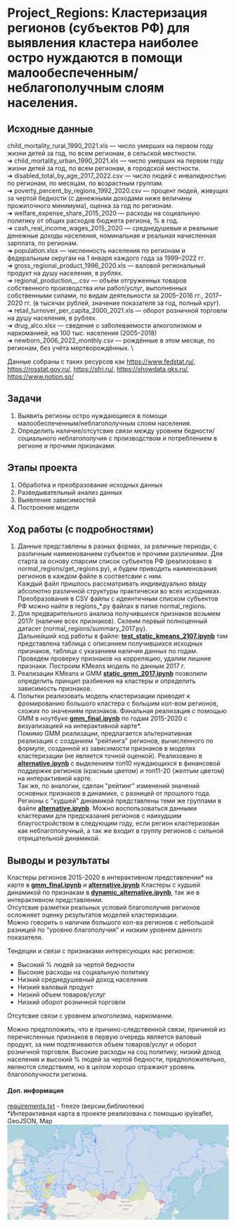 # Project_Regions: Кластеризация регионов (субъектов РФ) для выявления кластера наиболее остро нуждаются в помощи малообеспеченным/неблагополучным слоям населения.

## Исходные данные
child_mortality_rural_1990_2021.xls — число умерших на первом году
жизни детей за год, по всем регионам, в сельской местности. \
➔ child_mortality_urban_1990_2021.xls — число умерших на первом году
жизни детей за год, по всем регионам, в городской местности. \
➔ disabled_total_by_age_2017_2022.csv — число людей с инвалидностью
по регионам, по месяцам, по возрастным группам. \
➔ poverty_percent_by_regions_1992_2020.csv — процент людей, живущих
за чертой бедности (с денежными доходами ниже величины
прожиточного минимума), оценка за год по регионам. \
➔ welfare_expense_share_2015_2020 — расходы на социальную политику от
общих расходов бюджета региона, % в год. \
➔ cash_real_income_wages_2015_2020 — среднедушевые и реальные
денежные доходы населения, номинальная и реальная начисленная
зарплата, по регионам. \
➔ population.xlsx — численность населения по регионам и
федеральным округам на 1 января каждого года за 1999–2022 гг. \
➔ gross_regional_product_1996_2020.xls — валовой региональный продукт
на душу населения, в рублях. \
➔ regional_production_*_*.csv — объём отгруженных товаров
собственного производства или работ/услуг, выполненных
собственными силами, по видам деятельности за 2005–2016 гг.,
2017–2020 гг. (в тысячах рублей, значение показателя за год, полный круг). \
➔ retail_turnover_per_capita_2000_2021.xls — оборот розничной
торговли на душу населения, в рублях. \
➔ drug_alco.xlsx — сведения о заболеваемости алкоголизмом и наркоманией, на 100
тыс. населения (2005–2018) \
➔ newborn_2006_2022_monthly.csv — рождённые в этом месяце, по регионам, без
учёта мертворождённых. \

Данные собраны с таких ресурсов как https://www.fedstat.ru/, https://rosstat.gov.ru/, https://sfri.ru/, https://showdata.gks.ru/, https://www.notion.so/

## Задачи
1. Выявить регионы остро нуждающиеся в помощи малообеспеченным/неблагополучным слоям населения.
2. Определить наличие/отсутсвие связи между уровнем бедности/социального неблагополучия с
производством и потреблением в регионе и прочими признаками.
## Этапы проекта
1. Обработка и преобразование исходных данных
2. Разведывательный анализ данных
3. Выявление зависимостей
4. Построение модели
## Ход работы (с подробностями)
1. Данные представлены в разных формах, за раличные периоды, с различным наименованием субъектов и прочими различиями. Для старта за основу спарсим список субъектов РФ (реализовано в normal_regions/get_regions.py), и будем приводить наименования регионов в каждом файле в соответсвии с ним. \
Каждый файл пришлось рассматривать индивидуально ввиду абсолютно различной структуры практически во всех исходниках. Преобразования в CSV файлы с идеинтичным списком субъектов РФ можно найти в regions_*.py файлах в папке normal_regions.
2. Для предварительного анализа получившихся признаков возьмем 2017г (наличие всех признаков). Склеим первый полноценный датасет (normal_regions/summary_2017.py). \
 Дальнейший ход работы в файле: [**test_static_kmeans_2107.ipynb**](test_static_kmeans_2107.ipynb) там представлена таблица с описанием получившихся исходных признаков, таблица с указанием наличия данных по годам. Проведем проверку признаков на корреляцию, удалим лишние признаки. Построим KMeans модель по данным 2017 г. 
 3. Реализации KMeans и GMM [**static_gmm_2017.ipynb**](static_gmm_2017.ipynb) позволили определить принцип разбиения на кластеры и определить зависимость признаков.
 4. Попытки реализовать модель кластеризации приводят к фромированию большого кластера с большим кол-вом регионов, схожих по значениям признаков. Финальная реализация с помощью GMM в ноутбуке [**gmm_final.ipynb**](gmm_final.ipynb) по годам 2015-2020 с визуализацией на интерактивной карте*. \
 Помимо GMM реализации, предлагается альтернативная реализация с созданием "рейтинга" регионов, вычисленного по формуле, созданной из зависимости признаков в моделях кластеризации (не является точной оценкой). Реализовано в [**alternative.ipynb**](alternative.ipynb) с выделением топ10 нуждающихся в финансовой поддержке регионов (красным цветом) и топ11-20 (желтым цветом) на интерактивной карте. \
 Так же, по аналогии, сделан "рейтинг" изменений значений основных признаков в динамике, с разницей от прошлого года. Регионы с "худшей" динамикой представлены теми же группами в файле [**alternative.ipynb**](alternative.ipynb). Можно воспользоваться данными кластерами для предсказания регионов с наихудшим блаугостройством в следующим году, если регион кластеризован как неблагополучный, а так же входит в группу регионов с сильной отрицательной динамикой.
 ## Выводы и результаты
 Кластеры регионов 2015-2020 в интерактивном представлении* на карте в [**gmm_final.ipynb**](gmm_final.ipynb) и [**alternative.ipynb**](alternative.ipynb)
 Кластеры с худшей динамикой по признакам в [**dynamic_alternative.ipynb**](dynamic_alternative.ipynb), так же в интерактивном представлении. \
 Отсутсвие разметки реальных условий благополучия регионов осложняет оценку результатов моделей кластеризации. \
 Можно говорить о наличии большого кол-ва регионов с небольшой разницей по "уровню благополучия" и низким уровнем данного показателя.

Тендеции и связи с признаками интересующих нас регионов: 

+ Высокий % людей за чертой бедности
+ Высокие расходы на социальную политику
+ Низкий среднедушевный доход населения
+ Низкий валовый продукт
+ Низкий объем товаров/услуг
+ Низкий оборот розничной торговли

Отсутсвие связи с уровнем алкоголизма, наркомании.

Можно предположить, что в причино-следственной связи, причиной из перечисленных признаков в первую очередь является валовый продукт, за ним подтягиваются объем товаров/услуг и оборот розничной торговли. Высокие расходы на соц политику, низкий доход населения и высокий % людей за чертой бедности, предположительно, являются следствием, но в целом хорошо отражают уровень благополучности региона.
#### Доп. информация

[requirements.txt](requirements.txt) - freeze (версии,библиотеки) \
*Интерактивная карта в проекте реализована с помощью ipyleaflet, GeoJSON, Map
![Alt text](2015regions.jpg)